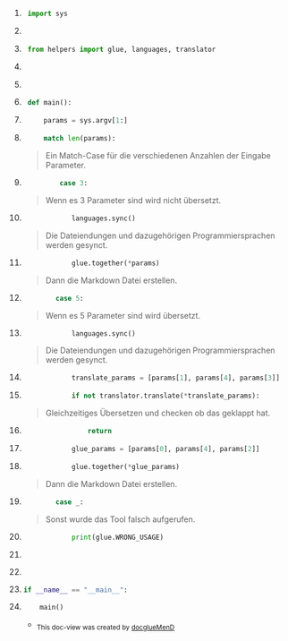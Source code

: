 1. ```python
    import sys
    ```
2. ```python
    
    ```
3. ```python
    from helpers import glue, languages, translator
    ```
4. ```python
    
    ```
5. ```python
    
    ```
6. ```python
    def main():
    ```
7. ```python
        params = sys.argv[1:]
    ```
8. ```python
        match len(params):
    ```
    > Ein Match-Case für die verschiedenen Anzahlen der Eingabe Parameter.
9. ```python
            case 3:
    ```
    > Wenn es 3 Parameter sind wird nicht übersetzt.
10. ```python
                languages.sync()
    ```
    > Die Dateiendungen und dazugehörigen Programmiersprachen werden gesynct.
11. ```python
                glue.together(*params)
    ```
    > Dann die Markdown Datei erstellen.
12. ```python
            case 5:
    ```
    > Wenn es 5 Parameter sind wird übersetzt.
13. ```python
                languages.sync()
    ```
    > Die Dateiendungen und dazugehörigen Programmiersprachen werden gesynct.
14. ```python
                translate_params = [params[1], params[4], params[3]]
    ```
15. ```python
                if not translator.translate(*translate_params):
    ```
    > Gleichzeitiges Übersetzen und checken ob das geklappt hat.
16. ```python
                    return
    ```
17. ```python
                glue_params = [params[0], params[4], params[2]]
    ```
18. ```python
                glue.together(*glue_params)
    ```
    > Dann die Markdown Datei erstellen.
19. ```python
            case _:
    ```
    > Sonst wurde das Tool falsch aufgerufen.
20. ```python
                print(glue.WRONG_USAGE)
    ```
21. ```python
    
    ```
22. ```python
    
    ```
23. ```python
    if __name__ == "__main__":
    ```
24. ```python
        main()
    ```
    - <sub> This doc-view was created by [docglueMenD](https://github.com/roteRakete66/docglueMenD)</sub>
